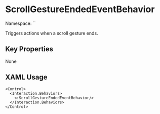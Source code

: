 # ScrollGestureEndedEventBehavior

Namespace: ``

Triggers actions when a scroll gesture ends.



## Key Properties
None

## XAML Usage
```xaml
<Control>
  <Interaction.Behaviors>
    <:ScrollGestureEndedEventBehavior/>
  </Interaction.Behaviors>
</Control>
```
